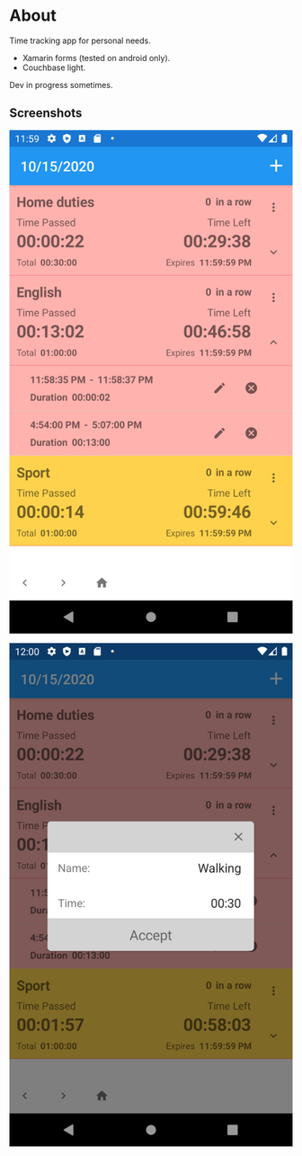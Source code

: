 # About

Time tracking app for personal needs.
- Xamarin forms (tested on android only).
- Couchbase light.

Dev in progress sometimes.

## Screenshots

![Screenshot 1](https://github.com/luchivanich/AimTimers/blob/master/Screenshots/Screenshot_1602806353.png)

![Screenshot 2](https://github.com/luchivanich/AimTimers/blob/master/Screenshots/Screenshot_1602806456.png)
